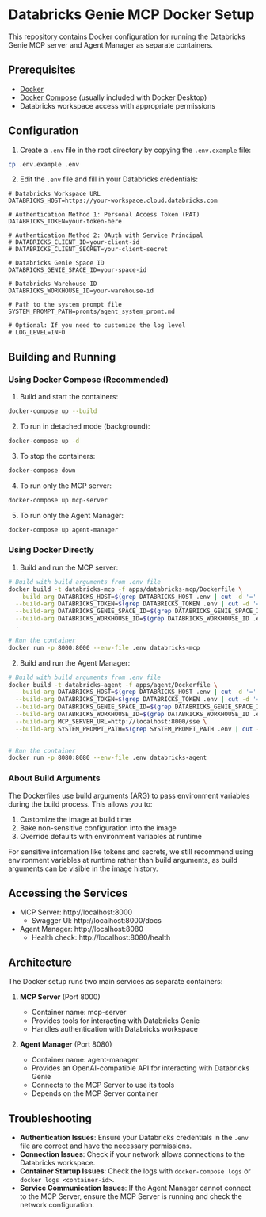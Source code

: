 # Databricks Genie MCP Docker Setup

This repository contains Docker configuration for running the Databricks Genie MCP server and Agent Manager as separate containers.

## Prerequisites

- [Docker](https://docs.docker.com/get-docker/)
- [Docker Compose](https://docs.docker.com/compose/install/) (usually included with Docker Desktop)
- Databricks workspace access with appropriate permissions

## Configuration

1. Create a `.env` file in the root directory by copying the `.env.example` file:

```bash
cp .env.example .env
```

2. Edit the `.env` file and fill in your Databricks credentials:

```
# Databricks Workspace URL
DATABRICKS_HOST=https://your-workspace.cloud.databricks.com

# Authentication Method 1: Personal Access Token (PAT)
DATABRICKS_TOKEN=your-token-here

# Authentication Method 2: OAuth with Service Principal
# DATABRICKS_CLIENT_ID=your-client-id
# DATABRICKS_CLIENT_SECRET=your-client-secret

# Databricks Genie Space ID
DATABRICKS_GENIE_SPACE_ID=your-space-id

# Databricks Warehouse ID
DATABRICKS_WORKHOUSE_ID=your-warehouse-id

# Path to the system prompt file
SYSTEM_PROMPT_PATH=promts/agent_system_promt.md

# Optional: If you need to customize the log level
# LOG_LEVEL=INFO
```

## Building and Running

### Using Docker Compose (Recommended)

1. Build and start the containers:

```bash
docker-compose up --build
```

2. To run in detached mode (background):

```bash
docker-compose up -d
```

3. To stop the containers:

```bash
docker-compose down
```

4. To run only the MCP server:

```bash
docker-compose up mcp-server
```

5. To run only the Agent Manager:

```bash
docker-compose up agent-manager
```

### Using Docker Directly

1. Build and run the MCP server:

```bash
# Build with build arguments from .env file
docker build -t databricks-mcp -f apps/databricks-mcp/Dockerfile \
  --build-arg DATABRICKS_HOST=$(grep DATABRICKS_HOST .env | cut -d '=' -f2) \
  --build-arg DATABRICKS_TOKEN=$(grep DATABRICKS_TOKEN .env | cut -d '=' -f2) \
  --build-arg DATABRICKS_GENIE_SPACE_ID=$(grep DATABRICKS_GENIE_SPACE_ID .env | cut -d '=' -f2) \
  --build-arg DATABRICKS_WORKHOUSE_ID=$(grep DATABRICKS_WORKHOUSE_ID .env | cut -d '=' -f2) \
  .

# Run the container
docker run -p 8000:8000 --env-file .env databricks-mcp
```

2. Build and run the Agent Manager:

```bash
# Build with build arguments from .env file
docker build -t databricks-agent -f apps/agent/Dockerfile \
  --build-arg DATABRICKS_HOST=$(grep DATABRICKS_HOST .env | cut -d '=' -f2) \
  --build-arg DATABRICKS_TOKEN=$(grep DATABRICKS_TOKEN .env | cut -d '=' -f2) \
  --build-arg DATABRICKS_GENIE_SPACE_ID=$(grep DATABRICKS_GENIE_SPACE_ID .env | cut -d '=' -f2) \
  --build-arg DATABRICKS_WORKHOUSE_ID=$(grep DATABRICKS_WORKHOUSE_ID .env | cut -d '=' -f2) \
  --build-arg MCP_SERVER_URL=http://localhost:8000/sse \
  --build-arg SYSTEM_PROMPT_PATH=$(grep SYSTEM_PROMPT_PATH .env | cut -d '=' -f2) \
  .

# Run the container
docker run -p 8080:8080 --env-file .env databricks-agent
```

### About Build Arguments

The Dockerfiles use build arguments (ARG) to pass environment variables during the build process. This allows you to:

1. Customize the image at build time
2. Bake non-sensitive configuration into the image
3. Override defaults with environment variables at runtime

For sensitive information like tokens and secrets, we still recommend using environment variables at runtime rather than build arguments, as build arguments can be visible in the image history.

## Accessing the Services

- MCP Server: http://localhost:8000
  - Swagger UI: http://localhost:8000/docs
- Agent Manager: http://localhost:8080
  - Health check: http://localhost:8080/health

## Architecture

The Docker setup runs two main services as separate containers:

1. **MCP Server** (Port 8000)
   - Container name: mcp-server
   - Provides tools for interacting with Databricks Genie
   - Handles authentication with Databricks workspace

2. **Agent Manager** (Port 8080)
   - Container name: agent-manager
   - Provides an OpenAI-compatible API for interacting with Databricks Genie
   - Connects to the MCP Server to use its tools
   - Depends on the MCP Server container

## Troubleshooting

- **Authentication Issues**: Ensure your Databricks credentials in the `.env` file are correct and have the necessary permissions.
- **Connection Issues**: Check if your network allows connections to the Databricks workspace.
- **Container Startup Issues**: Check the logs with `docker-compose logs` or `docker logs <container-id>`.
- **Service Communication Issues**: If the Agent Manager cannot connect to the MCP Server, ensure the MCP Server is running and check the network configuration.
